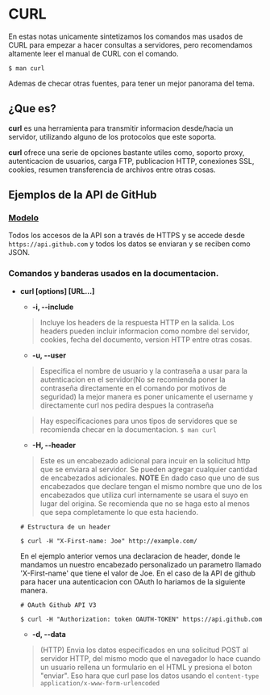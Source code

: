 # CURL

En estas notas unicamente sintetizamos los comandos mas usados de CURL para empezar a hacer consultas a servidores, pero recomendamos altamente leer el manual de CURL con el comando.
```
$ man curl
```
Ademas de checar otras fuentes, para tener un mejor panorama del tema.

## ¿Que es?

**curl** es una herramienta para transmitir informacion desde/hacia un servidor, utilizando alguno de los protocolos que este soporta.

**curl** ofrece una serie de opciones bastante utiles como, soporto proxy, autenticacion de usuarios, carga FTP, publicacion HTTP, conexiones SSL, cookies, resumen transferencia de archivos entre otras cosas.

## Ejemplos de la API de GitHub

### [Modelo](https://docs.github.com/es/free-pro-team@latest/rest/overview/resources-in-the-rest-api#modelo)

Todos los accesos de la API son a través de HTTPS y se accede desde `https://api.github.com` y todos los datos se enviaran y se reciben como JSON.

### Comandos y banderas usados en la documentacion.

- **curl [options] [URL...]**

    - **-i, --include**

    > Incluye los headers de la respuesta HTTP en la salida. Los headers pueden incluir informacion como nombre del servidor, cookies, fecha del documento, version HTTP entre otras cosas.


    - **-u, --user**
    
    > Especifica el nombre de usuario y la contraseña a usar para la autenticacion en el servidor(No se recomienda poner la contraseña directamente en el comando por motivos de seguridad)
    la mejor manera es poner unicamente el username y directamente curl nos pedira despues la contraseña
    
    > Hay especificaciones para unos tipos de servidores que se recomienda checar en la documentacion.
    `$ man curl`

    - **-H, --header**
    > Este es un encabezado adicional para incuir en la solicitud http que se enviara al servidor. Se pueden agregar cualquier cantidad de encabezados adicionales. **NOTE** En dado caso que uno de sus encabezados que declare tengan el mismo nombre que uno de los encabezados que utiliza curl internamente se usara el suyo en lugar del origina. Se recomienda que no se haga esto al menos que sepa completamente lo que esta haciendo.

    ```
    # Estructura de un header

    $ curl -H "X-First-name: Joe" http://example.com/

    ```

    En el ejemplo anterior vemos una declaracion de header, donde le mandamos un nuestro encabezado personalizado un parametro llamado 'X-First-name' que tiene el valor de Joe.
    En el caso de la API de github para hacer una autenticacion con OAuth lo hariamos de la siguiente manera.

    ```
    # OAuth Github API V3

    $ curl -H "Authorization: token OAUTH-TOKEN" https://api.github.com
    ```

    - **-d, --data**
    > (HTTP) Envia los datos especificados en una solicitud POST al servidor HTTP, del mismo modo que el navegador lo hace cuando un usuario rellena un formulario en el HTML y presiona el boton "enviar". Eso hara que curl pase los datos usando el `content-type application/x-www-form-urlencoded`